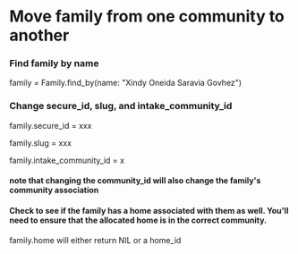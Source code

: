 # Move family from one community to another 

### Find family by name

family = Family.find_by(name: "Xindy Oneida Saravia Govhez")

### Change secure_id, slug, and intake_community_id

family.secure_id = xxx

family.slug = xxx

family.intake_community_id = x 
#### note that changing the community_id will also change the family's community association 

#### Check to see if the family has a home associated with them as well. You'll need to ensure that the allocated home is in the correct community. 

family.home will either return NIL or a home_id 